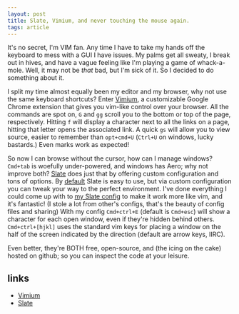 ```yaml
---
layout: post
title: Slate, Vimium, and never touching the mouse again.
tags: article
---
```


It's no secret, I'm VIM fan. Any time I have to take my hands off the keyboard to mess with a GUI I have issues.
My palms get all sweaty, I break out in hives, and have a vague feeling like I'm playing a game of whack-a-mole.
Well, it may not be *that* bad, but I'm sick of it. So I decided to do something about it.<!--more-->

I split my time almost equally been my editor and my browser, why not use the same keyboard shortcuts?
Enter [Vimium](http://vimium.github.io), a customizable Google Chrome extension that gives you vim-like control over your browser.
All the commands are spot on, `G` and `gg` scroll you to the bottom or top of the page, respectively.
Hitting `f` will display a character next to all the links on a page, hitting that letter opens the associated link.
A quick `gs` will allow you to view source, easier to remember than `opt+cmd+U` (`Ctrl+U` on windows, lucky bastards.)
Even marks work as expected!

So now I can browse without the cursor, how can I manage windows?
`Cmd+tab` is woefully under-powered, and windows has Aero; why not improve both?
[Slate](https://github.com/jigish/slate) does just that by offering custom configuration and tons of options.
By [default](https://github.com/jigish/slate/blob/master/Slate/default.slate) Slate is easy to use, but via custom configuration
you can tweak your way to the perfect environment. I've done everything I could come up with to
[my Slate config](https://github.com/JKirchartz/dotfiles/blob/master/slate) to make it work more
like vim, and it's fantastic! (I stole a lot from other's configs, that's the beauty of config files and sharing)
With my config `Cmd+ctrl+E` (default is `Cmd+esc`) will show a character for each open window, even if they're hidden behind others.
`Cmd+ctrl+[hjkl]` uses the standard vim keys for placing a window on the half of the screen indicated by the direction (default are arrow keys, IIRC).

Even better, they're BOTH free, open-source, and (the icing on the cake) hosted on github; so you can inspect the code at your leisure.

## links

* [Vimium](https://github.com/philc/vimium)
* [Slate](https://github.com/jigish/slate)




